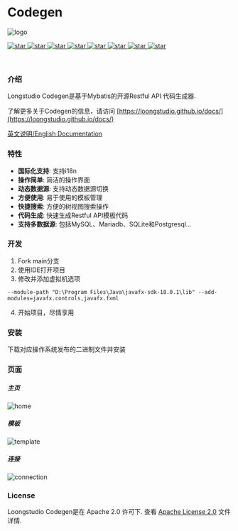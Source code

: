 # Codegen

![logo](https://user-images.githubusercontent.com/40263163/194675495-957bf41a-89e0-4bf7-aaaa-fcade5568953.png)

<p align="left">
  <a href="https://openjdk.org/projects/jdk/17">
    <img alt="star" class="no-zoom" src="https://img.shields.io/badge/Java-17-blue">
  </a>

  <a href="https://spring.io/projects/spring-framework">
    <img alt="star" class="no-zoom" src="https://img.shields.io/badge/Spring%20Framework-5.3.23-blue">
  </a>

  <a href="https://openjfx.io">
    <img alt="star" class="no-zoom" src="https://img.shields.io/badge/JavaFX-18-blue">
  </a>

  <a href="https://mybatis.org/mybatis-3">
    <img alt="star" class="no-zoom" src="https://img.shields.io/badge/Mybatis-3.5.11-blue">
  </a>

  <a href="https://baomidou.com">
    <img alt="star" class="no-zoom" src="https://img.shields.io/badge/Mybatis--Plus-3.5.2-blue">
  </a>

  <a href="https://www.mysql.com">
    <img alt="star" class="no-zoom" src="https://img.shields.io/badge/MySQL-8.0.3-blue">
  </a>

  <a href="https://www.sqlite.org">
    <img alt="star" class="no-zoom" src="https://img.shields.io/badge/SQLite-3.39.3-blue">
  </a>

  <a href="http://www.apache.org/licenses/LICENSE-2.0">
    <img alt="star" class="no-zoom" src="https://img.shields.io/badge/License-Apache--2.0-brightgreen">
  </a>
</p>

<br/>

### 介绍
Longstudio Codegen是基于Mybatis的开源Restful API 代码生成器.

了解更多关于Codegen的信息，请访问 [https://loongstudio.github.io/docs/](https://loongstudio.github.io/docs/)

[英文说明/English Documentation](README.md)

### 特性

* **国际化支持**: 支持i18n
* **操作简单**: 简洁的操作界面
* **动态数据源**: 支持动态数据源切换
* **方便使用**: 易于使用的模板管理
* **快捷搜索**: 方便的树视图搜索操作
* **代码生成**: 快速生成Restful API模板代码
* **支持多数据源**: 包括MySQL、Mariadb、SQLite和Postgresql...

### 开发

1. Fork main分支
2. 使用IDE打开项目
3. 修改并添加虚拟机选项
```shell
--module-path "D:\Program Files\Java\javafx-sdk-18.0.1\lib" --add-modules=javafx.controls,javafx.fxml
```

4. 开始项目，尽情享用

### 安装

下载对应操作系统发布的二进制文件并安装

### 页面

##### 主页

![home](https://user-images.githubusercontent.com/40263163/194675582-46deb5b6-b2aa-4ae4-a505-0eda26e443a8.png)

##### 模板

![template](https://user-images.githubusercontent.com/40263163/194675536-81b08190-11a0-466a-82f0-8620cbfecb49.png)

##### 连接

![connection](https://user-images.githubusercontent.com/40263163/194675528-fea63196-3f28-437d-addd-171d89939e0e.png)

### License

Loongstudio Codegen是在 Apache 2.0 许可下. 查看 [Apache License 2.0](http://www.apache.org/licenses/LICENSE-2.0) 文件详情.
